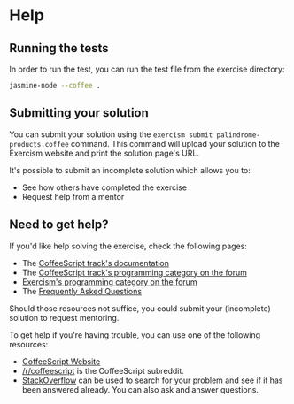 # Help

## Running the tests

In order to run the test, you can run the test file from the exercise directory:

```bash
jasmine-node --coffee .
```

## Submitting your solution

You can submit your solution using the `exercism submit palindrome-products.coffee` command.
This command will upload your solution to the Exercism website and print the solution page's URL.

It's possible to submit an incomplete solution which allows you to:

- See how others have completed the exercise
- Request help from a mentor

## Need to get help?

If you'd like help solving the exercise, check the following pages:

- The [CoffeeScript track's documentation](https://exercism.org/docs/tracks/coffeescript)
- The [CoffeeScript track's programming category on the forum](https://forum.exercism.org/c/programming/coffeescript)
- [Exercism's programming category on the forum](https://forum.exercism.org/c/programming/5)
- The [Frequently Asked Questions](https://exercism.org/docs/using/faqs)

Should those resources not suffice, you could submit your (incomplete) solution to request mentoring.

To get help if you're having trouble, you can use one of the following resources:

- [CoffeeScript Website](http://coffeescript.org)
- [/r/coffeescript](https://www.reddit.com/r/coffeescript) is the CoffeeScript subreddit.
- [StackOverflow](http://stackoverflow.com/questions/tagged/coffeescript) can be used to search for your problem and see if it has been answered already. You can also ask and answer questions.